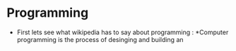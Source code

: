 # Programming

- First lets see what wikipedia has to say about programming : *Computer programming is the process of desinging and building an 
